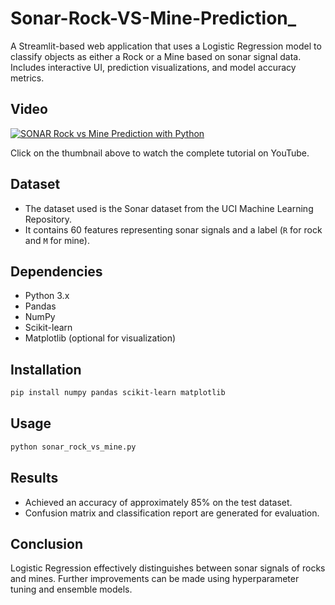 # Sonar-Rock-VS-Mine-Prediction_
A Streamlit-based web application that uses a Logistic Regression model to classify objects as either a Rock or a Mine based on sonar signal data. Includes interactive UI, prediction visualizations, and model accuracy metrics.

## Video 
[![SONAR Rock vs Mine Prediction with Python](https://tse2.mm.bing.net/th?id=OIP.g4FNXh1F4ITTwDs72XKBPgHaEK&pid=Api)](https://www.youtube.com/watch?v=example_link)

Click on the thumbnail above to watch the complete tutorial on YouTube.

## Dataset
- The dataset used is the Sonar dataset from the UCI Machine Learning Repository.
- It contains 60 features representing sonar signals and a label (`R` for rock and `M` for mine).

## Dependencies
- Python 3.x
- Pandas
- NumPy
- Scikit-learn
- Matplotlib (optional for visualization)

## Installation
```bash
pip install numpy pandas scikit-learn matplotlib
```

## Usage
```bash
python sonar_rock_vs_mine.py
```

## Results
- Achieved an accuracy of approximately 85% on the test dataset.
- Confusion matrix and classification report are generated for evaluation.

## Conclusion
Logistic Regression effectively distinguishes between sonar signals of rocks and mines. Further improvements can be made using hyperparameter tuning and ensemble models.

